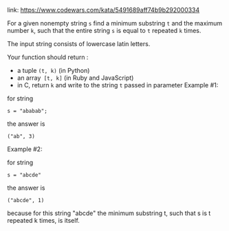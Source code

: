 link: https://www.codewars.com/kata/5491689aff74b9b292000334

For a given nonempty string `s` find a minimum substring `t` and the maximum number `k`, such that the entire string `s` is equal to `t` repeated `k` times.

The input string consists of lowercase latin letters.

Your function should return :

* a tuple `(t, k)` (in Python)
* an array` [t, k]` (in Ruby and JavaScript)
* in C, return `k` and write to the string `t` passed in parameter
Example #1:

for string

    s = "ababab";

the answer is

    ("ab", 3)

Example #2:

for string

    s = "abcde"

the answer is

    ("abcde", 1)

because for this string "abcde" the minimum substring t, such that s is t repeated k times, is itself.